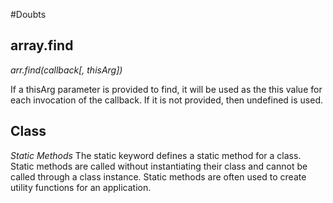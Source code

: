 #Doubts

## array.find

_arr.find(callback[, thisArg])_

If a thisArg parameter is provided to find, it will be used as the this value for each invocation of the callback. If it is not provided, then undefined is used.

## Class
_Static Methods_
The static keyword defines a static method for a class. Static methods are called without instantiating their class and cannot be called through a class instance. Static methods are often used to create utility functions for an application.
